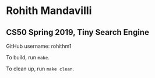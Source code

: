 # Rohith Mandavilli
## CS50 Spring 2019, Tiny Search Engine

GitHub username: rohithm1

To build, run `make`.

To clean up, run `make clean`.

